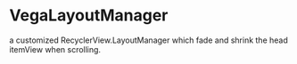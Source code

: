 # VegaLayoutManager
a customized RecyclerView.LayoutManager which fade and shrink the head itemView when scrolling.
